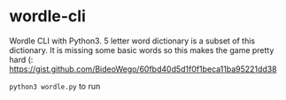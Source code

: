 # wordle-cli
Wordle CLI with Python3. 5 letter word dictionary is a subset of this dictionary. It is missing some basic words so this makes the game pretty hard (: https://gist.github.com/BideoWego/60fbd40d5d1f0f1beca11ba95221dd38

`python3 wordle.py` to run
